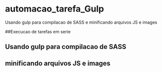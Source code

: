 # automacao_tarefa_Gulp
Usando gulp para compilacao de SASS e minificando arquivos JS e images

##Execucao de tarefas em serie
## Usando gulp para compilacao de SASS
## minificando arquivos JS e images

